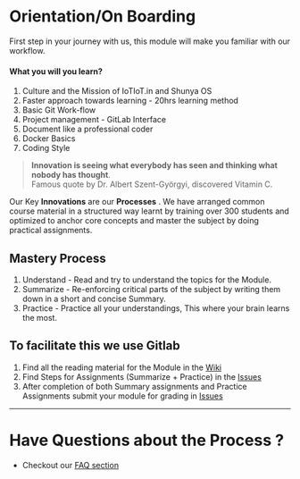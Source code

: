 # Orientation/On Boarding

First step in your journey with us, this module will make you familiar with our workflow.

#### What you will you learn?
1. Culture and the Mission of IoTIoT.in and Shunya OS
1. Faster approach towards learning - 20hrs learning method 
1. Basic Git Work-flow
1. Project management - GitLab Interface
1. Document like a professional coder
1. Docker Basics
1. Coding Style

> **Innovation is seeing what everybody has seen and thinking what nobody has thought**.  
Famous quote by Dr. Albert Szent-Györgyi, discovered Vitamin C.

Our Key **Innovations** are our **Processes** . We have arranged common course material in a structured way learnt by training over 300 students and optimized to anchor core concepts and master the subject by doing  practical assignments.


## Mastery Process 
1. Understand - Read and try to understand the topics for the Module.
2. Summarize - Re-enforcing critical parts of the subject by writing them down in a short and concise Summary. 
3. Practice - Practice all your understandings, This where your brain learns the most.


## To facilitate this we use Gitlab 
1. Find all the reading material for the Module in the [Wiki](https://gitlab.iotiot.in/newbies/orientation/wikis/home)
2. Find Steps for Assignments (Summarize + Practice) in the [Issues](https://gitlab.iotiot.in/newbies/orientation/issues/16)
4. After completion of both Summary assignments and Practice Assignments submit your module for grading in [Issues](https://gitlab.iotiot.in/newbies/orientation/issues/13)

------------------------------------------------

# Have Questions about the Process ?
* Checkout our [FAQ section](https://gitlab.iotiot.in/newbies/orientation/wikis/FAQ)
